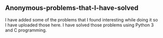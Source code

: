 ## Anonymous-problems-that-I-have-solved
I have added some of the problems that I found interesting while doing it so I have uploaded those here. I have solved those problems using Python 3 and C programming. 
